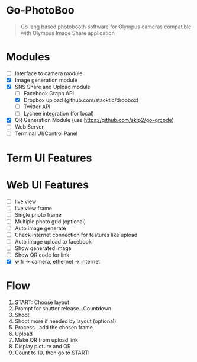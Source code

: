 # Go-PhotoBoo
> Go lang based photobooth software for Olympus cameras compatible with Olympus Image Share application

# Modules
- [ ] Interface to camera module
- [x] Image generation module
- [x] SNS Share and Upload module
    - [ ] Facebook Graph API
    - [x] Dropbox upload (github.com/stacktic/dropbox)
    - [ ] Twitter API
    - [ ] Lychee integration (for local)
- [x] QR Generation Module (use https://github.com/skip2/go-qrcode)
- [ ] Web Server
- [ ] Terminal UI/Control Panel

# Term UI Features

# Web UI Features
- [ ] live view
- [ ] live view frame
- [ ] Single photo frame
- [ ] Multiple photo grid (optional)
- [ ] Auto image generate
- [ ] Check internet connection for features like upload
- [ ] Auto image upload to facebook
- [ ] Show generated image
- [ ] Show QR code for link
- [x] wifi -> camera, ethernet -> internet

# Flow
1. START: Choose layout
2. Prompt for shutter release...Countdown
3. Shoot
4. Shoot more if needed by layout (optional)
5. Process...add the chosen frame
6. Upload
7. Make QR from upload link
8. Display picture and QR
9. Count to 10, then go to START: